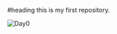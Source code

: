 #heading
this is my first repository.

![Day0](https://user-images.githubusercontent.com/62828746/203705052-b1a7f71d-54c5-4892-8727-92c325354d91.PNG)

